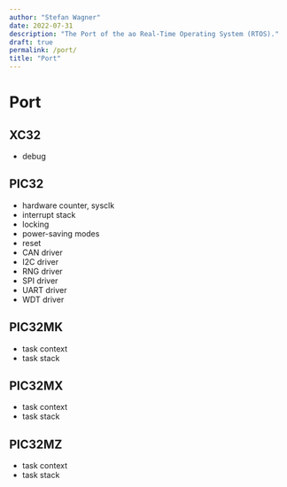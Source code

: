 ```yaml
---
author: "Stefan Wagner"
date: 2022-07-31
description: "The Port of the ao Real-Time Operating System (RTOS)."
draft: true
permalink: /port/
title: "Port"
---
```


# Port

## XC32

- debug

## PIC32

- hardware counter, sysclk
- interrupt stack
- locking
- power-saving modes
- reset
- CAN driver
- I2C driver
- RNG driver
- SPI driver
- UART driver
- WDT driver

## PIC32MK

- task context
- task stack

## PIC32MX

- task context
- task stack

## PIC32MZ

- task context
- task stack
